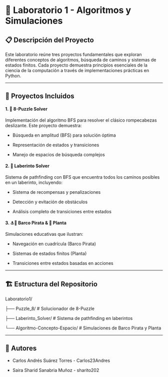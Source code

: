 # 🧪 Laboratorio 1 - Algoritmos y Simulaciones

## 📋 Descripción del Proyecto
Este laboratorio reúne tres proyectos fundamentales que exploran diferentes conceptos de algoritmos, búsqueda de caminos y sistemas de estados finitos. Cada proyecto demuestra principios esenciales de la ciencia de la computación a través de implementaciones prácticas en Python.

---

## 🎯 Proyectos Incluidos

#### 1. 🧩 8-Puzzle Solver

Implementación del algoritmo BFS para resolver el clásico rompecabezas deslizante. Este proyecto demuestra:

- Búsqueda en amplitud (BFS) para solución óptima

- Representación de estados y transiciones

- Manejo de espacios de búsqueda complejos

#### 2. 🧭 Laberinto Solver

Sistema de pathfinding con BFS que encuentra todos los caminos posibles en un laberinto, incluyendo:

- Sistema de recompensas y penalizaciones

- Detección y evitación de obstáculos

- Análisis completo de transiciones entre estados

#### 3. ⚓🌊 Barco Pirata & 🌱 Planta

Simulaciones educativas que ilustran:

- Navegación en cuadrícula (Barco Pirata)

- Sistemas de estados finitos (Planta)

- Transiciones entre estados basadas en acciones

---

## 🏗️ Estructura del Repositorio


Laboratorio1/

├── Puzzle_8/                 # Solucionador de 8-Puzzle

├── Laberinto_Solver/         # Sistema de pathfinding en laberintos

└── Algoritmo-Concepto-Espacio/  # Simulaciones de Barco Pirata y Planta

---

## 👥 Autores

- Carlos Andrés Suárez Torres - Carlos23Andres

- Saira Sharid Sanabria Muñoz - sharito202
